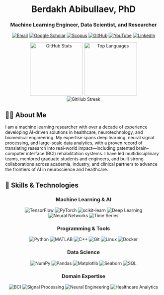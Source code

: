 
<!-- Profile Header -->
<h1 align="center">Berdakh Abibullaev, PhD</h1>
<h3 align="center">Machine Learning Engineer, Data Scientist, and Researcher</h3>
<p align="center">
  <a href="mailto:your-email@example.com"><img src="https://img.shields.io/badge/Email-Contact-blue?style=flat-square&logo=gmail" alt="Email"></a>
  <a href="https://scholar.google.com/citations?user=YOUR_ID"><img src="https://img.shields.io/badge/Google%20Scholar-Profile-blue?style=flat-square&logo=google-scholar" alt="Google Scholar"></a>
  <a href="https://www.scopus.com/authid/detail.uri?authorId=YOUR_ID"><img src="https://img.shields.io/badge/Scopus-Profile-orange?style=flat-square&logo=elsevier" alt="Scopus"></a>
  <a href="https://github.com/berdakh"><img src="https://img.shields.io/badge/GitHub-Profile-black?style=flat-square&logo=github" alt="GitHub"></a>
  <a href="https://www.youtube.com/c/YOUR_CHANNEL"><img src="https://img.shields.io/badge/YouTube-Channel-red?style=flat-square&logo=youtube" alt="YouTube"></a>
  <a href="https://www.linkedin.com/in/YOUR_USERNAME"><img src="https://img.shields.io/badge/LinkedIn-Profile-blue?style=flat-square&logo=linkedin" alt="LinkedIn"></a>
</p>

<!-- GitHub Stats Section -->
<div align="center">
  <img src="https://github-readme-stats.vercel.app/api?username=berdakh&show_icons=true&count_private=true&hide=issues&theme=radical" alt="GitHub Stats" height="170">
  <img src="https://github-readme-stats.vercel.app/api/top-langs/?username=berdakh&layout=compact&theme=radical" alt="Top Languages" height="170">
</div>

<!-- Contribution Graph -->
<div align="center">
  <img src="https://github-readme-streak-stats.herokuapp.com/?user=berdakh&theme=radical" alt="GitHub Streak">
</div>

<!-- About Me Section -->
## 👨‍🔬 About Me

I am a machine learning researcher with over a decade of experience developing AI-driven solutions in healthcare, neurotechnology, and biomedical engineering. My expertise spans deep learning, neural signal processing, and large-scale data analytics, with a proven record of translating research into real-world impact—including patented brain–computer interface (BCI) rehabilitation systems. I have led multidisciplinary teams, mentored graduate students and engineers, and built strong collaborations across academia, industry, and clinical partners to advance the frontiers of AI in neuroscience and healthcare.

<!-- Skills Section with Visual Representation -->
## 🔧 Skills & Technologies

<div align="center">
  <!-- Machine Learning & AI -->
  <h3>Machine Learning & AI</h3>
  <p>
    <img src="https://img.shields.io/badge/TensorFlow-FF6F00?style=for-the-badge&logo=tensorflow&logoColor=white" alt="TensorFlow">
    <img src="https://img.shields.io/badge/PyTorch-EE4C2C?style=for-the-badge&logo=pytorch&logoColor=white" alt="PyTorch">
    <img src="https://img.shields.io/badge/scikit--learn-F7931E?style=for-the-badge&logo=scikit-learn&logoColor=white" alt="scikit-learn">
    <img src="https://img.shields.io/badge/Deep%20Learning-00AEFF?style=for-the-badge" alt="Deep Learning">
    <img src="https://img.shields.io/badge/Neural%20Networks-00AEFF?style=for-the-badge" alt="Neural Networks">
    <img src="https://img.shields.io/badge/Time%20Series-00AEFF?style=for-the-badge" alt="Time Series">
  </p>
  
  <!-- Programming & Tools -->
  <h3>Programming & Tools</h3>
  <p>
    <img src="https://img.shields.io/badge/Python-3776AB?style=for-the-badge&logo=python&logoColor=white" alt="Python">
    <img src="https://img.shields.io/badge/MATLAB-0076A8?style=for-the-badge&logo=mathworks&logoColor=white" alt="MATLAB">
    <img src="https://img.shields.io/badge/C++-00599C?style=for-the-badge&logo=c%2B%2B&logoColor=white" alt="C++">
    <img src="https://img.shields.io/badge/Git-F05032?style=for-the-badge&logo=git&logoColor=white" alt="Git">
    <img src="https://img.shields.io/badge/Linux-FCC624?style=for-the-badge&logo=linux&logoColor=black" alt="Linux">
    <img src="https://img.shields.io/badge/Docker-2496ED?style=for-the-badge&logo=docker&logoColor=white" alt="Docker">
  </p>
  
  <!-- Data Science -->
  <h3>Data Science</h3>
  <p>
    <img src="https://img.shields.io/badge/NumPy-013243?style=for-the-badge&logo=numpy&logoColor=white" alt="NumPy">
    <img src="https://img.shields.io/badge/Pandas-150458?style=for-the-badge&logo=pandas&logoColor=white" alt="Pandas">
    <img src="https://img.shields.io/badge/Matplotlib-11557c?style=for-the-badge" alt="Matplotlib">
    <img src="https://img.shields.io/badge/Seaborn-3776AB?style=for-the-badge" alt="Seaborn">
    <img src="https://img.shields.io/badge/SQL-4479A1?style=for-the-badge&logo=mysql&logoColor=white" alt="SQL">
  </p>
  
  <!-- Domain Expertise -->
  <h3>Domain Expertise</h3>
  <p>
    <img src="https://img.shields.io/badge/Brain--Computer%20Interfaces-9B59B6?style=for-the-badge" alt="BCI">
    <img src="https://img.shields.io/badge/Biomedical%20Signal%20Processing-3498DB?style=for-the-badge" alt="Signal Processing">
    <img src="https://img.shields.io/badge/Neural%20Engineering-2ECC71?style=for-the-badge" alt="Neural Engineering">
    <img src="https://img.shields.io/badge/Healthcare%20Analytics-E74C3C?style=for-the-badge" alt="Healthcare Analytics">
  </p>
</div>

 